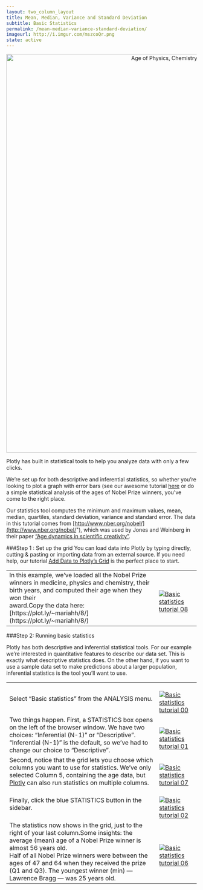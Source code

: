 ```yaml
---
layout: two_column_layout
title: Mean, Median, Variance and Standard Deviation
subtitle: Basic Statistics
permalink: /mean-median-variance-standard-deviation/
imageurl: http://i.imgur.com/mszcoQr.png
state: active
---
```


<div>
    <a href="https://plot.ly/~chris/2730/" target="_blank" title="Age of Physics, Chemistry and Medicine Nobel Prize Winners" style="display: block; text-align: center;"><img src="https://plot.ly/~chris/2730.png" alt="Age of Physics, Chemistry and Medicine Nobel Prize Winners" style="max-width: 100%;width: 1052px;"  width="1052" onerror="this.onerror=null;this.src='https://plot.ly/404.png';" /></a>
    <script data-plotly="chris:2730" src="https://plot.ly/embed.js" async></script>
</div>

Plotly has built in statistical tools to help you analyze data with only a few clicks.

We’re set up for both descriptive and inferential statistics, so whether you’re looking to plot a graph with error bars (see our awesome tutorial [here](/how-to-make-a-graph-with-error-bars/) or do a simple statistical analysis of the ages of Nobel Prize winners, you’ve come to the right place.

Our statistics tool computes the minimum and maximum values, mean, median, quartiles, standard deviation, variance and standard error. The data in this tutorial comes from [http://www.nber.org/nobel/](http://www.nber.org/nobel/"), which was used by Jones and Weinberg in their paper [“Age dynamics in scientific creativity”](http://www.pnas.org/content/108/47/18910).

###Step 1 : Set up the grid
You can load data into Plotly by typing directly, cutting &amp; pasting or importing data from an external source. If you need help, our tutorial <a href="/add-data-to-the-plotly-grid/">Add Data to Plotly’s Grid</a> is the perfect place to start.

<table>
<tbody>
<tr>
<td>In this example, we’ve loaded all the Nobel Prize winners in medicine, physics and chemistry, their birth years, and computed their age when they won their<br />
award.Copy the data here: [https://plot.ly/~mariahh/8/](https://plot.ly/~mariahh/8/)
</td>
<td><a href="https://plot.ly/static/learn/images/data_literacy/basic-statistics-tutorial/image08.png" ><br />
<img   src="https://plot.ly/static/learn/images/data_literacy/basic-statistics-tutorial/image08.png" alt="Basic statistics tutorial 08" /><br />
</a></td>
</tr>
</tbody>
</table>

###Step 2: Running basic statistics

Plotly has both descriptive and inferential statistical tools. For our example we’re interested in quantitative features to describe our data set. This is exactly what descriptive statistics does. On the other hand, if you want to use a sample data set to make predictions about a larger population, inferential statistics is the tool you’ll want to use.

<table>
<tbody>
<tr>
<td>Select “Basic statistics” from the ANALYSIS menu.</td>
<td><a href="https://plot.ly/static/learn/images/data_literacy/basic-statistics-tutorial/image00.png" ><br />
<img   src="https://plot.ly/static/learn/images/data_literacy/basic-statistics-tutorial/image00.png" alt="Basic statistics tutorial 00" /><br />
</a></td>
</tr>
<tr>
<td>Two things happen. First, a STATISTICS box opens on the left of the browser window. We have two choices: “Inferential (N-1)” or “Descriptive”.  “Inferential (N-1)” is the default, so we’ve had to change our choice to “Descriptive”.</td>
<td><a href="https://plot.ly/static/learn/images/data_literacy/basic-statistics-tutorial/image01.png" ><br />
<img   src="https://plot.ly/static/learn/images/data_literacy/basic-statistics-tutorial/image01.png" alt="Basic statistics tutorial 01" /><br />
</a></td>
</tr>
<tr>
<td>Second, notice that the grid lets you choose which columns you want to use for statistics. We’ve only selected Column 5, containing the age data, but<br />
<a href="https://plot.ly">Plotly</a> can also run statistics on multiple columns.</td>
<td><a href="https://plot.ly/static/learn/images/data_literacy/basic-statistics-tutorial/image07.png" ><br />
<img   src="https://plot.ly/static/learn/images/data_literacy/basic-statistics-tutorial/image07.png" alt="Basic statistics tutorial 07" /><br />
</a></td>
</tr>
<tr>
<td>Finally, click the blue STATISTICS button in the sidebar.</td>
<td><a href="https://plot.ly/static/learn/images/data_literacy/basic-statistics-tutorial/image02.png" ><br />
<img   src="https://plot.ly/static/learn/images/data_literacy/basic-statistics-tutorial/image02.png" alt="Basic statistics tutorial 02" /><br />
</a></td>
</tr>
<tr>
<td>The statistics now shows in the grid, just to the right of your last column.Some insights: the average (mean) age of a Nobel Prize winner is almost 56 years old.<br />
Half of all Nobel Prize winners were between the ages of 47 and 64 when they received the prize (Q1 and Q3).  The youngest winner (min) &#8212; Lawrence Bragg &#8212; was 25 years old.</td>
<td><a href="https://plot.ly/static/learn/images/data_literacy/basic-statistics-tutorial/image06.png"><br />
<img   src="https://plot.ly/static/learn/images/data_literacy/basic-statistics-tutorial/image06.png" alt="Basic statistics tutorial 06" /><br />
</a></td>
</tr>
</tbody>
</table>
